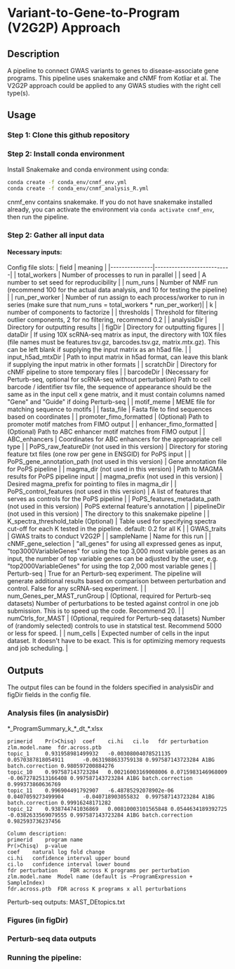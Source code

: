 # Variant-to-Gene-to-Program (V2G2P) Approach

## Description

A pipeline to connect GWAS variants to genes to disease-associate gene programs. This pipeline uses snakemake and cNMF from Kotliar et al. The V2G2P approach could be applied to any GWAS studies with the right cell type(s). 

## Usage
### Step 1: Clone this github repository

### Step 2: Install conda environment
Install Snakemake and conda environment using conda:

```bash
conda create -f conda_env/cnmf_env.yml
conda create -f conda_env/cnmf_analysis_R.yml
```
cnmf_env contains snakemake. If you do not have snakemake installed already, you can activate the environment via `conda activate cnmf_env`, then run the pipeline.


### Step 2: Gather all input data
#### Necessary inputs:
Config file slots:
| field         | meaning                   |
|---------------|---------------------------|
| total_workers | Number of processes to run in parallel |
| seed | A number to set seed for reproducibility |
| num_runs | Number of NMF run (recommend 100 for the actual data analysis, and 10 for testing the pipeline) |
| run_per_worker | Number of run assign to each process/worker to run in series (make sure that num_runs = total_workers * run_per_worker)|
| k | number of components to factorize |
| thresholds | Threshold for filtering outlier components, 2 for no filtering, recommend 0.2 |
| analysisDir | Directory for outputting results |
| figDir | Directory for outputting figures |
| dataDir | If using 10X scRNA-seq matrix as input, the directory with 10X files (file names must be features.tsv.gz, barcodes.tsv.gz, matrix.mtx.gz). This can be left blank if supplying the input matrix as an h5ad file. |
| input_h5ad_mtxDir | Path to input matrix in h5ad format, can leave this blank if supplying the input matrix in other formats |
| scratchDir | Directory for cNMF pipeline to store temporary files |
| barcodeDir | (Necessary for Perturb-seq, optional for scRNA-seq without perturbation) Path to cell barcode / identifier tsv file, the sequence of appearance should be the same as in the input cell x gene matrix, and it must contain columns named "Gene" and "Guide" if doing Perturb-seq |
| motif_meme | MEME file for matching sequence to motifs |
| fasta_file | Fasta file to find sequences based on coordinates |
| promoter_fimo_formatted | (Optional) Path to promoter motif matches from FIMO output |
| enhancer_fimo_formatted | (Optional) Path to ABC enhancer motif matches from FIMO output | 
| ABC_enhancers | Coordinates for ABC enhancers for the approapriate cell type |
| PoPS_raw_featureDir (not used in this version) | Directory for storing feature txt files (one row per gene in ENSGID) for PoPS input |
| PoPS_gene_annotation_path (not used in this version) | Gene annotation file for PoPS pipeline |
| magma_dir (not used in this version) | Path to MAGMA results for PoPS pipeline input |
| magma_prefix (not used in this version) | Desired magma_prefix for pointing to files in magma_dir |
| PoPS_control_features (not used in this version) | A list of features that serves as controls for the PoPS pipeline |
| PoPS_features_metadata_path (not used in this version) | PoPS external feature's annotation |
| pipelineDir (not used in this version) | The directory to this snakemake pipeline |
| K_spectra_threshold_table (Optional) | Table used for specifying spectra cut-off for each K tested in the pipeline. default: 0.2 for all K |
| GWAS_traits | GWAS traits to conduct V2G2P |
| sampleName | Name for this run |
| cNMF_gene_selection | "all_genes" for using all expressed genes as input, "top3000VariableGenes" for using the top 3,000 most variable genes as an input, the number of top variable genes can be adjusted by the user, e.g. "top2000VariableGenes" for using the top 2,000 most variable genes |
| Perturb-seq | True for an Perturb-seq experiment. The pipeline will generate additional results based on comparison between perturbation and control. False for any scRNA-seq experiment. |
| num_Genes_per_MAST_runGroup | (Optional, required for Perturb-seq datasets) Number of perturbations to be tested against control in one job submission. This is to speed up the code. Recommend 20. |
| numCtrls_for_MAST | (Optional, required for Perturb-seq datasets) Number of (randomly selected) controls to use in statstical test. Recommend 5000 or less for speed. |
| num_cells | Expected number of cells in the input dataset. It doesn't have to be exact. This is for optimizing memory requests and job scheduling. |


## Outputs
The output files can be found in the folders specified in analysisDir and figDir fields in the config file.

### Analysis files (in analysisDir)
\*\_ProgramSummary\_k\_\*\_dt\_\*.xlsx
```
primerid	Pr(>Chisq)	coef	ci.hi	ci.lo	fdr	perturbation	zlm.model.name	fdr.across.ptb
topic_1		0.931958981499932	-0.00308004078521135	0.0570387818054911		-0.0631988633759138	0.997587143723284 A1BG batch.correction 0.980597200884276
topic_10	0.997587143723284	0.00216003169008006	0.0715983146968009		-0.0672782513166408	0.997587143723284 A1BG batch.correction	0.999373860636769
topic_11	0.996904491792907	-6.48785292078902e-06	0.0407059273499904		-0.040718903055832	0.997587143723284 A1BG batch.correction	0.99916248171282
topic_12	0.938744741036869	0.00810003101565848	0.0544634189392725		-0.0382633569079555	0.997587143723284 A1BG batch.correction	0.982593736237456  

Column description:
primerid    program name
Pr(>Chisq)  p-value
coef    natural log fold change
ci.hi   confidence interval upper bound
ci.lo   confidence interval lower bound
fdr	perturbation    FDR across K programs per perturbation
zlm.model.name  Model name (default is ~ProgramExpression + SampleIndex)
fdr.across.ptb  FDR across K programs x all perturbations

```

Perturb-seq outputs:
MAST_DEtopics.txt


### Figures (in figDir)

### Perturb-seq data outputs


### Running the pipeline:

